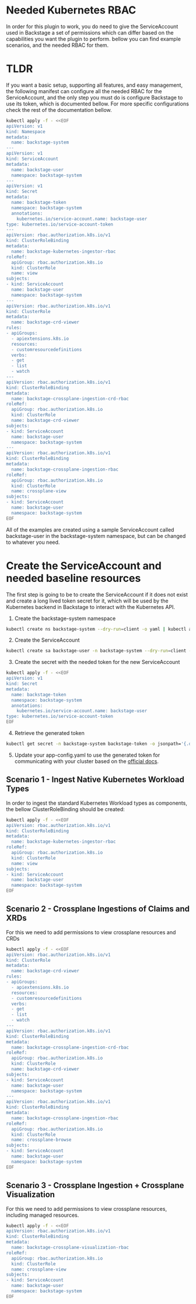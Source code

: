 # Needed Kubernetes RBAC
In order for this plugin to work, you do need to give the ServiceAccount used in Backstage a set of permissions which can differ based on the capabilities you want the plugin to perform. bellow you can find example scenarios, and the needed RBAC for them.

# TLDR
If you want a basic setup, supporting all features, and easy management, the following manifest can configure all the needed RBAC for the ServiceAccount, and the only step you must do is configure Backstage to use its token, which is documented bellow. For more specific configurations check the rest of the documentation bellow.

```bash
kubectl apply -f - <<EOF
apiVersion: v1
kind: Namespace
metadata:
  name: backstage-system
---
apiVersion: v1
kind: ServiceAccount
metadata:
  name: backstage-user
  namespace: backstage-system
---
apiVersion: v1
kind: Secret
metadata:
  name: backstage-token
  namespace: backstage-system
  annotations:
    kubernetes.io/service-account.name: backstage-user
type: kubernetes.io/service-account-token
---
apiVersion: rbac.authorization.k8s.io/v1
kind: ClusterRoleBinding
metadata:
  name: backstage-kubernetes-ingestor-rbac
roleRef:
  apiGroup: rbac.authorization.k8s.io
  kind: ClusterRole
  name: view
subjects:
- kind: ServiceAccount
  name: backstage-user
  namespace: backstage-system
---
apiVersion: rbac.authorization.k8s.io/v1
kind: ClusterRole
metadata:
  name: backstage-crd-viewer
rules:
- apiGroups:
  - apiextensions.k8s.io
  resources:
  - customresourcedefinitions
  verbs:
  - get
  - list
  - watch
---
apiVersion: rbac.authorization.k8s.io/v1
kind: ClusterRoleBinding
metadata:
  name: backstage-crossplane-ingestion-crd-rbac
roleRef:
  apiGroup: rbac.authorization.k8s.io
  kind: ClusterRole
  name: backstage-crd-viewer
subjects:
- kind: ServiceAccount
  name: backstage-user
  namespace: backstage-system
---
apiVersion: rbac.authorization.k8s.io/v1
kind: ClusterRoleBinding
metadata:
  name: backstage-crossplane-ingestion-rbac
roleRef:
  apiGroup: rbac.authorization.k8s.io
  kind: ClusterRole
  name: crossplane-view
subjects:
- kind: ServiceAccount
  name: backstage-user
  namespace: backstage-system
EOF
```
All of the examples are created using a sample ServiceAccount called backstage-user in the backstage-system namespace, but can be changed to whatever you need.

# Create the ServiceAccount and needed baseline resources
The first step is going to be to create the ServiceAccount if it does not exist and create a long lived token secret for it, which will be used by the Kubernetes backend in Backstage to interact with the Kubernetes API.
1. Create the backstage-system namespace
```bash
kubectl create ns backstage-system --dry-run=client -o yaml | kubectl apply -f -
```
2. Create the ServiceAccount
```bash
kubectl create sa backstage-user -n backstage-system --dry-run=client -o yaml | kubectl apply -f -
```
3. Create the secret with the needed token for the new ServiceAccount
```bash
kubectl apply -f - <<EOF
apiVersion: v1
kind: Secret
metadata:
  name: backstage-token
  namespace: backstage-system
  annotations:
    kubernetes.io/service-account.name: backstage-user
type: kubernetes.io/service-account-token
EOF
```
4. Retrieve the generated token
```bash
kubectl get secret -n backstage-system backstage-token -o jsonpath='{.data.token}' | base64 --decode
```
5. Update your app-config.yaml to use the generated token for communicating with your cluster based on the [official docs](https://backstage.io/docs/features/kubernetes/configuration).

## Scenario 1 - Ingest Native Kubernetes Workload Types
In order to ingest the standard Kubernetes Workload types as components, the bellow ClusterRoleBinding should be created:
```bash
kubectl apply -f - <<EOF
apiVersion: rbac.authorization.k8s.io/v1
kind: ClusterRoleBinding
metadata:
  name: backstage-kubernetes-ingestor-rbac
roleRef:
  apiGroup: rbac.authorization.k8s.io
  kind: ClusterRole
  name: view
subjects:
- kind: ServiceAccount
  name: backstage-user
  namespace: backstage-system
EOF
```
## Scenario 2 - Crossplane Ingestions of Claims and XRDs
For this we need to add permissions to view crossplane resources and CRDs
```bash
kubectl apply -f - <<EOF
apiVersion: rbac.authorization.k8s.io/v1
kind: ClusterRole
metadata:
  name: backstage-crd-viewer
rules:
- apiGroups:
  - apiextensions.k8s.io
  resources:
  - customresourcedefinitions
  verbs:
  - get
  - list
  - watch
---
apiVersion: rbac.authorization.k8s.io/v1
kind: ClusterRoleBinding
metadata:
  name: backstage-crossplane-ingestion-crd-rbac
roleRef:
  apiGroup: rbac.authorization.k8s.io
  kind: ClusterRole
  name: backstage-crd-viewer
subjects:
- kind: ServiceAccount
  name: backstage-user
  namespace: backstage-system
---
apiVersion: rbac.authorization.k8s.io/v1
kind: ClusterRoleBinding
metadata:
  name: backstage-crossplane-ingestion-rbac
roleRef:
  apiGroup: rbac.authorization.k8s.io
  kind: ClusterRole
  name: crossplane-browse
subjects:
- kind: ServiceAccount
  name: backstage-user
  namespace: backstage-system
EOF
```
## Scenario 3 - Crossplane Ingestion + Crossplane Visualization 
For this we need to add permissions to view crossplane resources, including managed resources.
```bash
kubectl apply -f - <<EOF
apiVersion: rbac.authorization.k8s.io/v1
kind: ClusterRoleBinding
metadata:
  name: backstage-crossplane-visualization-rbac
roleRef:
  apiGroup: rbac.authorization.k8s.io
  kind: ClusterRole
  name: crossplane-view
subjects:
- kind: ServiceAccount
  name: backstage-user
  namespace: backstage-system
EOF